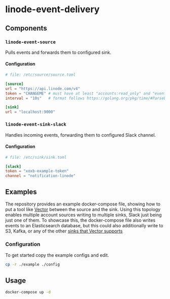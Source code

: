 # linode-event-delivery

## Components

### `linode-event-source`

Pulls events and forwards them to configured sink.

#### Configuration

``` toml
# file: /etc/source/source.toml

[source]
url = "https://api.linode.com/v4"
token = "CHANGEME" # must have at least "accounts:read_only" and "events:read_only"
interval = "10s"   # format follows https://golang.org/pkg/time/#ParseDuration

[sink]
url = "localhost:9000"
```

### `linode-event-sink-slack`

Handles incoming events, forwarding them to configured Slack channel.

#### Configuration

``` toml
# file: /etc/sink/sink.toml

[slack]
token = "xoxb-example-token"
channel = "notification-linode"
```

## Examples

The repository provides an example docker-compose file, showing how to put a tool like [Vector](https://vector.dev) between the source and the sink. Using this topology enables multiple account sources writing to multiple sinks, Slack just being just one of them. To showcase this, the docker-compose file also writes events to an Elasticsearch database, but this could also additionally write to S3, Kafka, or any of the other [sinks that Vector supports](https://vector.dev/docs/reference/configuration/sinks/)

### Configuration

To get started copy the example configs and edit.

``` sh
cp -r ./example ./config
```

## Usage

``` sh
docker-compose up -d
```
